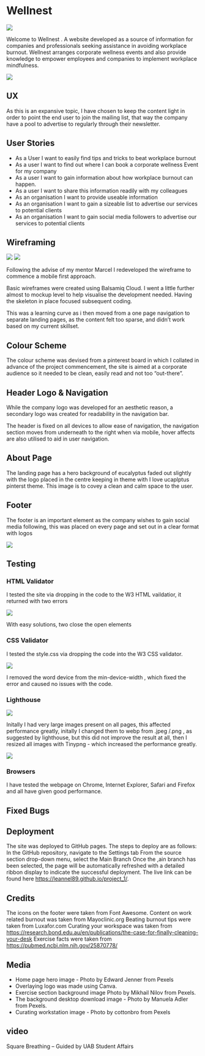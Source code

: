 # Wellnest #

![](images/wellnest_logo.png)


Welcome to Wellnest . A website developed as a source of information for companies and professionals seeking assistance in avoiding workplace burnout. 
Wellnest arranges corporate wellness events and also provide knowledge to empower employees and companies to implement workplace mindfulness. 

![](images/responsive.png)

## UX ##

As this is an expansive topic, I have chosen to keep the content light in order to point the end user to join the mailing list, that way the company have a pool to advertise to regularly through their newsletter. 

## User Stories ##

- As a User I want to easily find tips and tricks to beat workplace burnout
- As a user I want to find out where I can book a corporate wellness Event for my company
- As a user I want to gain information about how workplace burnout can happen. 
- As a user I want to share this information readily with my colleagues
- As an organisation I want to provide useable information
- As an organisation I want to gain a sizeable list to advertise our services to potential clients
- As an organisation I want to gain social media followers to advertise our services to potential clients

## Wireframing ##

![](images/wf_desktop.png)
![](images/wf_mobile.png)

Following the advise of my mentor Marcel I redeveloped the wireframe to commence a mobile first approach. 

Basic wireframes were created using Balsamiq Cloud. I went a little further almost to mockup level to help visualise the development needed. Having the skeleton in place focused subsequent coding.

This was a learning curve as i then moved from a one page navigation to separate landing pages, as the content felt too sparse, and didn’t work based on my current skillset. 

## Colour Scheme ##

The colour scheme was devised from a pinterest board in which I collated in advance of the project commencement, the site is aimed at a corporate audience so it needed to be clean, easily read and not too “out-there”. 

[](images/wellnest_color_scheme.png)


## Header Logo & Navigation ##

While the company logo was developed for an aesthetic reason, a secondary logo was created for readability in the navigation bar. 

The header is fixed on all devices to allow ease of navigation, the navigation section moves from underneath to the right when via mobile, hover affects are also utilised to aid in user navigation. 

[](images/header.png)


## About Page ##

The landing page has a hero background of eucalyptus faded out slightly with the logo placed in the centre keeping in theme with I love ucaplptus pinterst theme.  This image is to covey a clean and calm space to the user. 


## Footer ##

The footer is an important element as the company wishes to gain social media following, this was placed on every page and set out in a clear format with logos

![](images/social_links.png)

## Testing ##

### HTML Validator ###

I tested the site via dropping in the code to the W3 HTML vaildatior, it returned with two errors

![](images/bug_html.png)

With easy solutions, two close the open elements 

### CSS Validator ###
I tested the style.css via dropping the code into the W3 CSS validator.

![](images/bug_css.png)

I removed the word device from the min-device-width , which fixed the error and caused no issues with the code. 

### Lighthouse ###

![](images/performance_pre.png)

Initally I had very large images present on all pages, this affected performance greatly, initally I changed them to webp from .jpeg /.png , as suggested by lighthouse, but this did not improve the result at all, then I resized all images with Tinypng - which increased the performance greatly.

![](images/performance_after.png)


### Browsers ###

I have tested the webpage on Chrome, Internet Explorer, Safari and Firefox and all have given good performance. 

## Fixed Bugs ##


## Deployment ##
The site was deployed to GitHub pages. The steps to deploy are as follows:
In the GitHub repository, navigate to the Settings tab
From the source section drop-down menu, select the Main Branch
Once the ,ain branch has been selected, the page will be automatically refreshed with a detailed ribbon display to indicate the successful deployment.
The live link can be found here  https://leannel89.github.io/project_1/.

## Credits ##

The icons on the footer were taken from Font Awesome. 
Content on work related burnout was taken from Mayoclinic.org
Beating burnout tips were taken from Luxafor.com
Curating your workspace was taken from https://research.bond.edu.au/en/publications/the-case-for-finally-cleaning-your-desk 
Exercise facts were taken from https://pubmed.ncbi.nlm.nih.gov/25870778/ 


## Media ##

- Home page hero image -  Photo by Edward Jenner from Pexels
- Overlaying logo was made using Canva.  
- Exercise section background image Photo by Mikhail Nilov from Pexels.
- The background desktop download image - Photo by Manuela Adler from Pexels.
- Curating workstation image - Photo by cottonbro from Pexels

## video ##
Square Breathing – Guided by UAB Student Affairs
